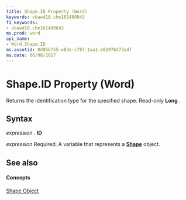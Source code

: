 ```yaml
---
title: Shape.ID Property (Word)
keywords: vbawd10.chm161480843
f1_keywords:
- vbawd10.chm161480843
ms.prod: word
api_name:
- Word.Shape.ID
ms.assetid: 0d05b755-e83e-c787-1aa1-e81976473edf
ms.date: 06/08/2017
---
```



# Shape.ID Property (Word)

Returns the identification type for the specified shape. Read-only  **Long** .


## Syntax

 _expression_ . **ID**

 _expression_ Required. A variable that represents a **[Shape](Word.Shape.md)** object.


## See also


#### Concepts


[Shape Object](Word.Shape.md)

